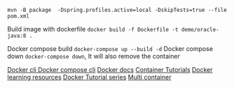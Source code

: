 
`mvn -B package  -Dspring.profiles.active=local -DskipTests=true --file pom.xml`

Build image with dockerfile `docker build -f Dockerfile -t demo/oracle-java:8 .`

Docker compose build `docker-compose up --build -d`
Docker compose down `docker-compose down`, It will also remove the container

[Docker cli ](https://docs.docker.com/engine/reference/commandline/docker/)
[Docker compose cli](https://docs.docker.com/compose/reference/overview/)
[Docker docs](https://docs.docker.com)
[Container Tutorials](http://containertutorials.com/index.html)
[Docker learning resources](https://rominirani.com/docker-learning-resources-292dd9958bf5)
[Docker Tutorial series](https://rominirani.com/docker-tutorial-series-a7e6ff90a023)
[Multi container](https://medium.com/better-programming/dockerizing-multiple-services-inside-a-single-container-96cdff286cef)